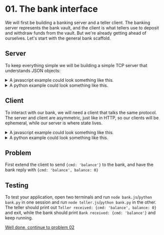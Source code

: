 # 01. The bank interface

We will first be building a banking server and a teller client. The banking
server represents the bank vault, and the client is what tellers use to
deposit and withdraw funds from the vault. But we're already getting ahead of
ourselves. Let's start with the general bank scaffold.

## Server

To keep everything simple we will be building a simple TCP server that
understands JSON objects:

<details>
  <summary>A javascript example could look something like this.</summary>
  
```js
// bank.js
var jsonStream = require('duplex-json-stream')
var net = require('net')

var server = net.createServer(function (socket) {
  socket = jsonStream(socket)

  socket.on('data', function (msg) {
    console.log('Bank received:', msg)
    // socket.write can be used to send a reply
  })
})

server.listen(3876)
```
</details>


<details>
  <summary>A python example could look something like this.</summary>
  
```python
import socketserver

HOST,PORT = 'localhost', 3876
class TheHandler(socketserver.BaseRequestHandler):
    def handle(self):
        self.data = self.request.recv(1024).strip().decode('utf-8')
        print("Bank received: {}".format(self.data))

socketserver.TCPServer.allow_reuse_address = True
with socketserver.TCPServer((HOST,PORT), TheHandler) as server:
    server.serve_forever()
```
</details>


## Client

To interact with our bank, we will need a client that talks the same protocol.
The server and client are asymmetric, just like in HTTP, so our clients will be
ephemeral, while our server is where state lives.

<details>
  <summary>A javascript example could look something like this.</summary>

```js
// teller.js
var jsonStream = require('duplex-json-stream')
var net = require('net')

var client = jsonStream(net.connect(3876))

client.on('data', function (msg) {
  console.log('Teller received:', msg)
})

// client.end can be used to send a request and close the socket
```
</details>


<details>
  <summary>A python example could look something like this.</summary>

```python
import json
import socket

HOST, PORT = 'localhost', 3876

sock = socket.socket(socket.AF_INET, socket.SOCK_STREAM)
sock.connect((HOST,PORT))
data = {'some': 'json data'}
sock.sendall("{}\n".format(json.dumps(data)).encode('utf-8'))
rec = str(sock.recv(1024), 'utf-8')
print("Teller received: {}".format(rec))
```
</details>

## Problem

First extend the client to send `{cmd: 'balance'}` to the bank, and have the
bank reply with `{cmd: 'balance', balance: 0}`

## Testing

To test your application, open two terminals and run `node bank.js`/`python bank.py` in one
session and run `node teller.js`/`python bank.py` in the other. The teller should print out
`Teller received: {cmd: 'balance', balance: 0}` and exit, while the bank should
print `Bank received: {cmd: 'balance'}` and keep running.

[Well done, continue to problem 02](02.md)
